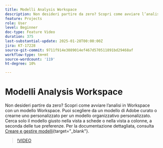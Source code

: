 ```yaml
---
title: Modelli Analysis Workspace
description: Non desideri partire da zero? Scopri come avviare l’analisi in Workspace con un modello Workspace. Puoi scegliere da un modello di Adobe curato o crearne uno personalizzato per un modello organizzativo personalizzato. Cerca solo il modello giusto nella vista a schede o nella vista a colonne, a seconda delle tue preferenze.
feature: Projects
role: User
level: Beginner
doc-type: Feature Video
duration: 375
last-substantial-update: 2025-01-28T00:00:00Z
jira: KT-17228
source-git-commit: 9711f914e3089014ef467d570511891bd29468af
workflow-type: tm+mt
source-wordcount: '119'
ht-degree: 10%

---
```



# Modelli Analysis Workspace

Non desideri partire da zero? Scopri come avviare l’analisi in Workspace con un modello Workspace. Puoi scegliere da un modello di Adobe curato o crearne uno personalizzato per un modello organizzativo personalizzato. Cerca solo il modello giusto nella vista a schede o nella vista a colonne, a seconda delle tue preferenze. Per la documentazione dettagliata, consulta [Creare e gestire modelli](https://experienceleague.adobe.com/it/docs/analytics-platform/using/cja-workspace/templates/create-templates?lang=en){target="_blank"}.

>[!VIDEO](https://video.tv.adobe.com/v/3443178/?learn=on&enablevpops&captions=ita)
